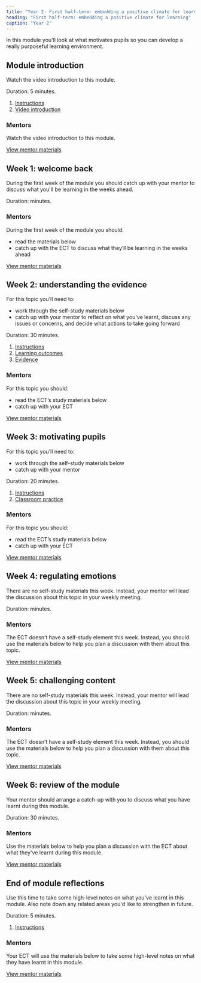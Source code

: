 ```yaml
---
title: "Year 2: First half-term: embedding a positive climate for learning"
heading: "First half-term: embedding a positive climate for learning"
caption: "Year 2"
---
```



In this module you'll look at what motivates pupils so you can develop a really purposeful learning environment.

## Module introduction

Watch the video introduction to this module. 

Duration: 5 minutes.

1. [Instructions](/education-development-trust/year-2-embedding-a-positive-climate-for-learning/intro-ect-instructions)
2. [Video introduction](/education-development-trust/year-2-embedding-a-positive-climate-for-learning/intro-ect-video-introduction)

### Mentors

Watch the video introduction to this module. 

[View mentor materials](/education-development-trust/year-2-embedding-a-positive-climate-for-learning/autumn-week-0-mentor-materials)

## Week 1: welcome back

During the first week of the module you should catch up with your mentor to discuss what you'll be learning in the weeks ahead. 

Duration:  minutes.


### Mentors

During the first week of the module you should: 

* read the materials below 
* catch up with the ECT to discuss what they’ll be learning in the weeks ahead

[View mentor materials](/education-development-trust/year-2-embedding-a-positive-climate-for-learning/autumn-week-1-mentor-materials)

## Week 2: understanding the evidence

For this topic you’ll need to:

* work through the self-study materials below
* catch up with your mentor to reflect on what you’ve learnt, discuss any issues or concerns, and decide what actions to take going forward

Duration: 30 minutes.

1. [Instructions](/education-development-trust/year-2-embedding-a-positive-climate-for-learning/autumn-week-2-ect-instructions)
2. [Learning outcomes](/education-development-trust/year-2-embedding-a-positive-climate-for-learning/autumn-week-2-ect-learning-outcomes)
3. [Evidence](/education-development-trust/year-2-embedding-a-positive-climate-for-learning/autumn-week-2-ect-evidence)

### Mentors

For this topic you should:

* read the ECT’s study materials below
* catch up with your ECT 

[View mentor materials](/education-development-trust/year-2-embedding-a-positive-climate-for-learning/autumn-week-2-mentor-materials)

## Week 3: motivating pupils

For this topic you’ll need to:

* work through the self-study materials below
* catch up with your mentor

Duration: 20 minutes.

1. [Instructions](/education-development-trust/year-2-embedding-a-positive-climate-for-learning/autumn-week-3-ect-instructions)
2. [Classroom practice](/education-development-trust/year-2-embedding-a-positive-climate-for-learning/autumn-week-3-ect-classroom-practice)

### Mentors

For this topic you should:

* read the ECT’s study materials below
* catch up with your ECT 

[View mentor materials](/education-development-trust/year-2-embedding-a-positive-climate-for-learning/autumn-week-3-mentor-materials)

## Week 4: regulating emotions

There are no self-study materials this week. Instead, your mentor will lead the discussion about this topic in your weekly meeting. 

Duration:  minutes.


### Mentors

The ECT doesn’t have a self-study element this week. Instead, you should use the materials below to help you plan a discussion with them about this topic.

[View mentor materials](/education-development-trust/year-2-embedding-a-positive-climate-for-learning/autumn-week-4-mentor-materials)

## Week 5: challenging content

There are no self-study materials this week. Instead, your mentor will lead the discussion about this topic in your weekly meeting. 

Duration:  minutes.


### Mentors

The ECT doesn’t have a self-study element this week. Instead, you should use the materials below to help you plan a discussion with them about this topic.

[View mentor materials](/education-development-trust/year-2-embedding-a-positive-climate-for-learning/autumn-week-5-mentor-materials)

## Week 6: review of the module

Your mentor should arrange a catch-up with you to discuss what you have learnt during this module. 

Duration: 30 minutes.


### Mentors

Use the materials below to help you plan a discussion with the ECT about what they've learnt during this module.

[View mentor materials](/education-development-trust/year-2-embedding-a-positive-climate-for-learning/autumn-week-6-mentor-materials)

## End of module reflections

Use this time to take some high-level notes on what you've learnt in this module. Also note down any related areas you'd like to strengthen in future. 

Duration: 5 minutes.

1. [Instructions](/education-development-trust/year-2-embedding-a-positive-climate-for-learning/intro-ect-instructions)

### Mentors

Your ECT will use the materials below to take some high-level notes on what they have learnt in this module.

[View mentor materials](/education-development-trust/year-2-embedding-a-positive-climate-for-learning/autumn-week-0-mentor-materials)

